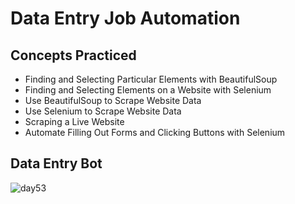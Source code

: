 # Data Entry Job Automation
## Concepts Practiced
- Finding and Selecting Particular Elements with BeautifulSoup
- Finding and Selecting Elements on a Website with Selenium
- Use BeautifulSoup to Scrape Website Data
- Use Selenium to Scrape Website Data
- Scraping a Live Website
- Automate Filling Out Forms and Clicking Buttons with Selenium
## Data Entry Bot
![day53](https://user-images.githubusercontent.com/98851253/159106845-a11f9d81-3660-456b-b3eb-b3e2e40d3c7b.gif)
